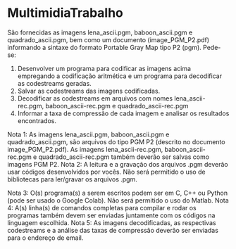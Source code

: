 # MultimidiaTrabalho


São fornecidas as imagens lena_ascii.pgm, baboon_ascii.pgm e
quadrado_ascii.pgm, bem como um documento (image_PGM_P2.pdf) informando
a sintaxe do formato Portable Gray Map tipo P2 (pgm).
Pede-se:
1. Desenvolver um programa para codificar as imagens acima empregando a
codificação aritmética e um programa para decodificar as codestreams geradas.
2. Salvar as codestreams das imagens codificadas.
3. Decodificar as codestreams em arquivos com nomes lena_ascii-rec.pgm,
baboon_ascii-rec.pgm e quadrado_ascii-rec.pgm
4. Informar a taxa de compressão de cada imagem e analisar os resultados
encontrados.

Nota 1: As imagens lena_ascii.pgm, baboon_ascii.pgm e quadrado_ascii.pgm, são
arquivos do tipo PGM P2 (descrito no documento image_PGM_P2.pdf). As imagens
lena_ascii-rec.pgm, baboon_ascii-rec.pgm e quadrado_ascii-rec.pgm também
deverão ser salvas como imagens PGM P2.
Nota 2: A leitura e a gravação dos arquivos .pgm deverão usar códigos
desenvolvidos por vocês. Não será permitido o uso de bibliotecas para ler/gravar os
arquivos .pgm.

Nota 3: O(s) programa(s) a serem escritos podem ser em C, C++ ou Python (pode ser
usado o Google Colab). Não será permitido o uso do Matlab.
Nota 4: A(s) linha(s) de comandos completas para compilar e rodar os programas
também devem ser enviadas juntamente com os códigos na linguagem escolhida.
Nota 5: As imagens decodificadas, as respectivas codestreams e a análise das taxas
de compressão deverão ser enviadas para o endereço de email.